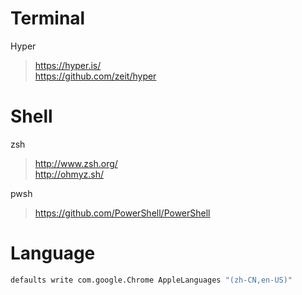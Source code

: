 # Terminal

Hyper  
   > https://hyper.is/  
   > https://github.com/zeit/hyper  

# Shell

zsh
   > http://www.zsh.org/  
   > http://ohmyz.sh/  
   
pwsh
   > https://github.com/PowerShell/PowerShell  

# Language

```sh
defaults write com.google.Chrome AppleLanguages "(zh-CN,en-US)"
```
